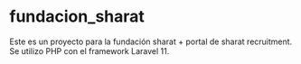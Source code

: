 # fundacion_sharat
Este es un proyecto para la fundación sharat + portal de sharat recruitment.
Se utilizo PHP con el framework Laravel 11.
